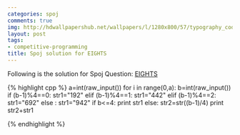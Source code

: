 ```yaml
---
categories: spoj
comments: true
img: http://hdwallpapershub.net/wallpapers/l/1280x800/57/typography_code_javascript_black_background_programmer_syntax_1280x800_56614.jpg
layout: post
tags:
- competitive-programming
title: Spoj solution for EIGHTS
---
```


Following is the solution for Spoj Question: [EIGHTS](http://www.spoj.com/problems/EIGHTS/)

{% highlight cpp %}
a=int(raw_input())
for i in range(0,a):
	b=int(raw_input())
	if (b-1)%4==0:
		str1="192"
	elif (b-1)%4==1:
		str1="442"
	elif (b-1)%4==2:
		str1="692"
	else :
		str1="942"
	if b<=4:
		print str1
	else:
		str2=str((b-1)/4)
		print str2+str1

{% endhighlight %}
